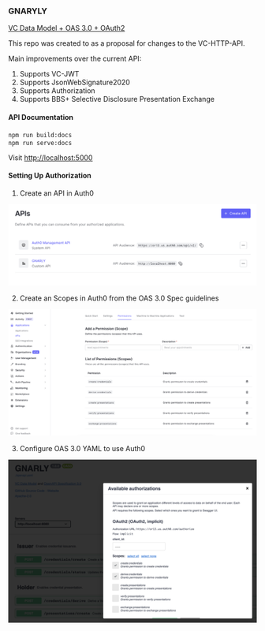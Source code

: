 ### GNARYLY

[VC Data Model + OAS 3.0 + OAuth2](https://gnarly.or13.io)

This repo was created to as a proposal for changes to the VC-HTTP-API.

Main improvements over the current API:

1. Supports VC-JWT
1. Supports JsonWebSignature2020
1. Supports Authorization
1. Supports BBS+ Selective Disclosure Presentation Exchange

#### API Documentation

```
npm run build:docs
npm run serve:docs
```

Visit [http://localhost:5000](http://localhost:5000)

#### Setting Up Authorization

1. Create an API in Auth0

![create an api that supports scopes](./docs/auth0-create-api.png)

2. Create an Scopes in Auth0 from the OAS 3.0 Spec guidelines

![setup scopes](./docs/auth0-scopes.png)

3. Configure OAS 3.0 YAML to use Auth0

![use scopes from oas3](./docs/oas-permissions.png)
